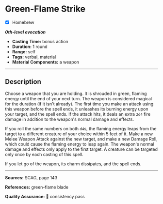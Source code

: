 # Green-Flame Strike
- [x] Homebrew

***0th-level evocation***
- **Casting Time:** bonus action
- **Duration:** 1 round
- **Range:** self
- **Tags:** verbal, material
- **Material Components:** a weapon

---

## Description
Choose a weapon that you are holding.
It is shrouded in green, flaming energy until the end of your next turn.
The weapon is considered magical for the duration (if it isn't already).
The first time you make an attack using this weapon before the spell ends, it unleashes its burning energy upon your target, and the spell ends.
If the attack hits, it deals an extra `2d4` fire damage in addition to the weapon's normal damage and effects.

If you roll the same numbers on both `d4`s, the flaming energy leaps from the target to a different creature of your choice within 5 feet of it.
Make a new Melee Weapon Attack against the new target, and make a new Damage Roll, which could cause the flaming energy to leap again.
The weapon's normal damage and effects only apply to the first target.
A creature can be targeted only once by each casting of this spell.

If you let go of the weapon, its charm dissipates, and the spell ends.

---

**Sources:** SCAG, page 143

**References:** green-flame blade

**Quality Assurance:** :star2: consistency pass
